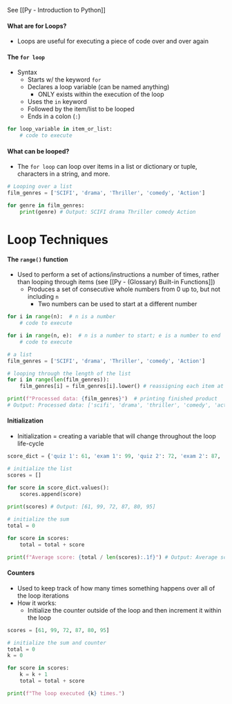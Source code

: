 See [[Py - Introduction to Python]]

#### What are for Loops?
* Loops are useful for executing a piece of code over and over again

#### The `for loop`
* Syntax
	* Starts w/ the keyword `for`
	* Declares a loop variable (can be named anything)
		* ONLY exists within the execution of the loop
	* Uses the `in` keyword
	* Followed by the item/list to be looped
	* Ends in a colon (`:`)
```Python
for loop_variable in item_or_list:
	# code to execute
```

#### What can be looped?
* The `for loop` can loop over items in a list or dictionary or tuple, characters in a string, and more.
```Python
# Looping over a list
film_genres = ['SCIFI', 'drama', 'Thriller', 'comedy', 'Action']

for genre in film_genres:
    print(genre) # Output: SCIFI drama Thriller comedy Action
```

# Loop Techniques

#### The `range()` function
* Used to perform a set of actions/instructions a number of times, rather than looping through items (see [[Py - (Glossary) Built-in Functions]])
	* Produces a set of consecutive whole numbers from 0 up to, but not including `n`
		* Two numbers can be used to start at a different number
```python
for i in range(n):  # n is a number
	# code to execute

for i in range(n, e):  # n is a number to start; e is a number to end
	# code to execute
```

```Python
# a list
film_genres = ['SCIFI', 'drama', 'Thriller', 'comedy', 'Action']

# looping through the length of the list
for i in range(len(film_genres)):
    film_genres[i] = film_genres[i].lower() # reassigning each item at position i

print(f"Processed data: {film_genres}")  # printing finished product
# Output: Processed data: ['scifi', 'drama', 'thriller', 'comedy', 'action'] 
```

#### Initialization
* Initialization = creating a variable that will change throughout the loop life-cycle
```Python
score_dict = {'quiz 1': 61, 'exam 1': 99, 'quiz 2': 72, 'exam 2': 87, 'quiz 3': 80, 'exam 3': 95}

# initialize the list
scores = []

for score in score_dict.values():
    scores.append(score)
    
print(scores) # Output: [61, 99, 72, 87, 80, 95] 

# initialize the sum
total = 0

for score in scores:
    total = total + score

print(f"Average score: {total / len(scores):.1f}") # Output: Average score: 82.3
```

#### Counters
* Used to keep track of how many times something happens over all of the loop iterations
* How it works:
	* Initialize the counter outside of the loop and then increment it within the loop
```Python
scores = [61, 99, 72, 87, 80, 95] 

# initialize the sum and counter
total = 0
k = 0

for score in scores:
    k = k + 1
    total = total + score

print(f"The loop executed {k} times.") 
```